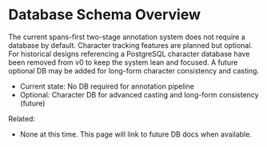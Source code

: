# Database Schema Overview

The current spans-first two-stage annotation system does not require a database by default. Character tracking features are planned but optional. For historical designs referencing a PostgreSQL character database have been removed from v0 to keep the system lean and focused. A future optional DB may be added for long-form character consistency and casting.

- Current state: No DB required for annotation pipeline
- Optional: Character DB for advanced casting and long-form consistency (future)

Related:

- None at this time. This page will link to future DB docs when available.
